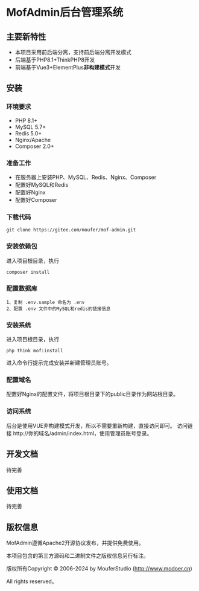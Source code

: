 MofAdmin后台管理系统
===============

## 主要新特性

* 本项目采用前后端分离，支持前后端分离开发模式
* 后端基于PHP8.1+ThinkPHP8开发
* 前端基于Vue3+ElementPlus**非构建模式**开发

## 安装

### 环境要求
* PHP 8.1+ 
* MySQL 5.7+
* Redis 5.0+
* Nginx/Apache
* Composer 2.0+

### 准备工作
* 在服务器上安装PHP、MySQL、Redis、Nginx、Composer
* 配置好MySQL和Redis
* 配置好Nginx
* 配置好Composer

### 下载代码
~~~
git clone https://gitee.com/moufer/mof-admin.git
~~~

### 安装依赖包
进入项目根目录，执行
~~~
composer install
~~~

### 配置数据库
~~~
1、复制 .env.sample 命名为 .env
2、配置 .env 文件中的MySQL和redis的链接信息
~~~

### 安装系统
进入项目根目录，执行
~~~
php think mof:install
~~~
进入命令行提示完成安装并新建管理员账号。

### 配置域名
配置好Nginx的配置文件，将项目根目录下的public目录作为网站根目录。

### 访问系统
后台是使用VUE非构建模式开发，所以不需要重新构建，直接访问即可。
访问链接 http://你的域名/admin/index.html，使用管理员账号登录。

## 开发文档
待完善
## 使用文档
待完善
## 版权信息

MofAdmin遵循Apache2开源协议发布，并提供免费使用。

本项目包含的第三方源码和二进制文件之版权信息另行标注。

版权所有Copyright © 2006-2024 by MouferStudio (http://www.modoer.cn)

All rights reserved。
